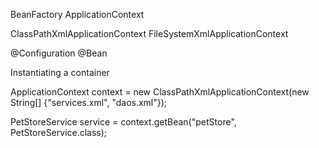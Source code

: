 BeanFactory
ApplicationContext

ClassPathXmlApplicationContext
FileSystemXmlApplicationContext

<beans>
<bean/>
</beans>

@Configuration
@Bean

Instantiating a container

ApplicationContext context =
new ClassPathXmlApplicationContext(new String[] {"services.xml", "daos.xml"});

PetStoreService service = context.getBean("petStore", PetStoreService.class);